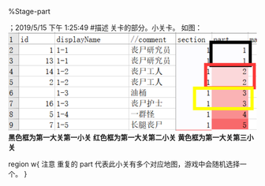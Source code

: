 
%Stage-part

；2019/5/15 下午 1:25:49
#描述
关卡的部分。小关卡。
如图：
![](stage-part~/Images~/STAGEPARTSAMPLE1.png)
**黑色框为第一大关第一小关**
**红色框为第一大关第二小关**
**黄色框为第一大关第三小关**

region w{ 注意
重复的 part 代表此小关有多个对应地图，游戏中会随机选择一个。
}
